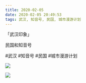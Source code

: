 ```yaml
---
title: 2020-02-05
date: 2020-02-05 20:49:53
tags: 武汉, 知音号, 民国, 城市漫游计划
---
```


<p>「武汉印象」</p> 
<p>民国和知音号</p>

#武汉 #知音号 #民国 #城市漫游计划

![](/assets/images/2020/02/8fef5c74d9bcba6363ea77c588e76e94.jpg)

![](/assets/images/2020/02/cc533021da081cadca520e0cd65c2e51.jpg)
